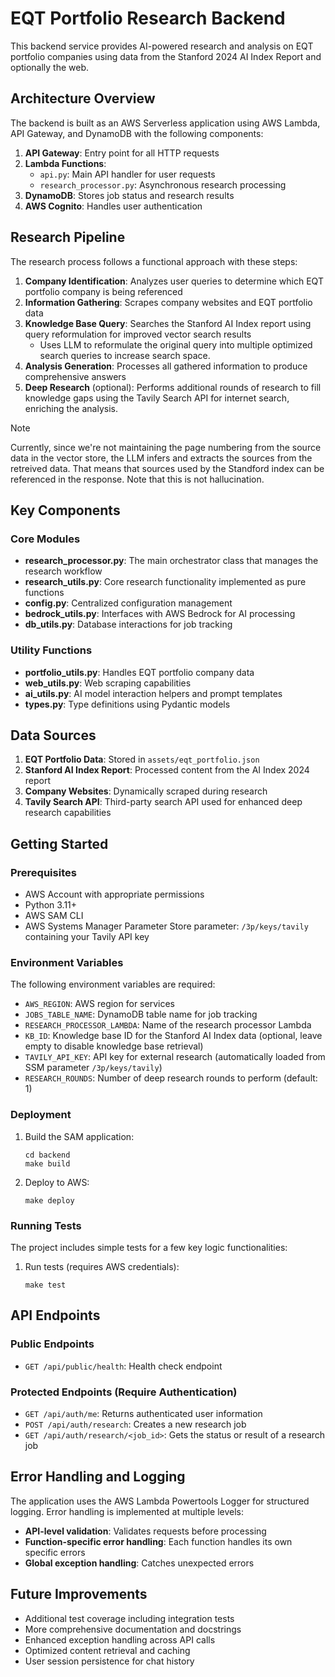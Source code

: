 # EQT Portfolio Research Backend

This backend service provides AI-powered research and analysis on EQT portfolio companies using data from the Stanford 2024 AI Index Report and optionally the web.

## Architecture Overview

The backend is built as an AWS Serverless application using AWS Lambda, API Gateway, and DynamoDB with the following components:

1. **API Gateway**: Entry point for all HTTP requests
2. **Lambda Functions**:
   - `api.py`: Main API handler for user requests
   - `research_processor.py`: Asynchronous research processing
3. **DynamoDB**: Stores job status and research results
4. **AWS Cognito**: Handles user authentication

## Research Pipeline

The research process follows a functional approach with these steps:

1. **Company Identification**: Analyzes user queries to determine which EQT portfolio company is being referenced
2. **Information Gathering**: Scrapes company websites and EQT portfolio data
3. **Knowledge Base Query**: Searches the Stanford AI Index report using query reformulation for improved vector search results
   - Uses LLM to reformulate the original query into multiple optimized search queries to increase search space.
4. **Analysis Generation**: Processes all gathered information to produce comprehensive answers
5. **Deep Research** (optional): Performs additional rounds of research to fill knowledge gaps using the Tavily Search API for internet search, enriching the analysis.

> [!NOTE]  
> Currently, since we're not maintaining the page numbering from the source data in the vector store, the LLM infers and extracts the sources from the retreived data. That means that sources used by the Standford index can be referenced in the response. Note that this is not hallucination.

## Key Components

### Core Modules

- **research_processor.py**: The main orchestrator class that manages the research workflow
- **research_utils.py**: Core research functionality implemented as pure functions
- **config.py**: Centralized configuration management
- **bedrock_utils.py**: Interfaces with AWS Bedrock for AI processing
- **db_utils.py**: Database interactions for job tracking

### Utility Functions

- **portfolio_utils.py**: Handles EQT portfolio company data
- **web_utils.py**: Web scraping capabilities
- **ai_utils.py**: AI model interaction helpers and prompt templates
- **types.py**: Type definitions using Pydantic models

## Data Sources

1. **EQT Portfolio Data**: Stored in `assets/eqt_portfolio.json`
2. **Stanford AI Index Report**: Processed content from the AI Index 2024 report
3. **Company Websites**: Dynamically scraped during research
4. **Tavily Search API**: Third-party search API used for enhanced deep research capabilities

## Getting Started

### Prerequisites

- AWS Account with appropriate permissions
- Python 3.11+
- AWS SAM CLI
- AWS Systems Manager Parameter Store parameter: `/3p/keys/tavily` containing your Tavily API key

### Environment Variables

The following environment variables are required:

- `AWS_REGION`: AWS region for services
- `JOBS_TABLE_NAME`: DynamoDB table name for job tracking
- `RESEARCH_PROCESSOR_LAMBDA`: Name of the research processor Lambda
- `KB_ID`: Knowledge base ID for the Stanford AI Index data (optional, leave empty to disable knowledge base retrieval)
- `TAVILY_API_KEY`: API key for external research (automatically loaded from SSM parameter `/3p/keys/tavily`)
- `RESEARCH_ROUNDS`: Number of deep research rounds to perform (default: 1)

### Deployment

1. Build the SAM application:

   ```
   cd backend
   make build
   ```

2. Deploy to AWS:
   ```
   make deploy
   ```

### Running Tests

The project includes simple tests for a few key logic functionalities:

1. Run tests (requires AWS credentials):
   ```
   make test
   ```

## API Endpoints

### Public Endpoints

- `GET /api/public/health`: Health check endpoint

### Protected Endpoints (Require Authentication)

- `GET /api/auth/me`: Returns authenticated user information
- `POST /api/auth/research`: Creates a new research job
- `GET /api/auth/research/<job_id>`: Gets the status or result of a research job

## Error Handling and Logging

The application uses the AWS Lambda Powertools Logger for structured logging. Error handling is implemented at multiple levels:

- **API-level validation**: Validates requests before processing
- **Function-specific error handling**: Each function handles its own specific errors
- **Global exception handling**: Catches unexpected errors

## Future Improvements

- Additional test coverage including integration tests
- More comprehensive documentation and docstrings
- Enhanced exception handling across API calls
- Optimized content retrieval and caching
- User session persistence for chat history
